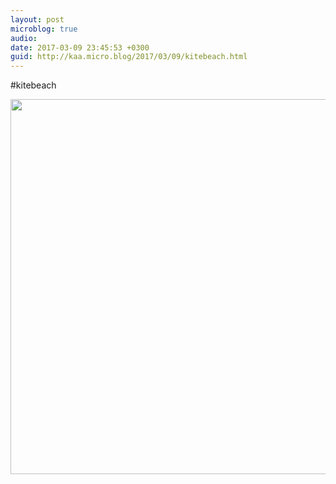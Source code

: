```yaml
---
layout: post
microblog: true
audio: 
date: 2017-03-09 23:45:53 +0300
guid: http://kaa.micro.blog/2017/03/09/kitebeach.html
---
```

#kitebeach

<img src="https://micro.kaa.bz/uploads/2018/52e9b164c4.jpg" width="600" height="600" />
